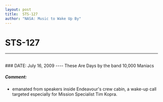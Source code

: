 ```yaml
---
layout: post
title:  STS-127
author: "NASA: Music to Wake Up By"
---
```


# STS-127
----
<br/>
### DATE: July 16, 2009
----
These Are Days by the band 10,000 Maniacs

##### Comment:
* emanated from speakers inside Endeavour's crew cabin, a wake-up call targeted especially for Mission Specialist Tim Kopra.

